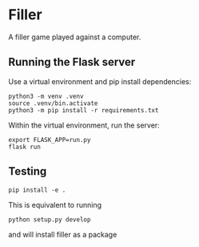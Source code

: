 # Filler

A filler game played against a computer.

## Running the Flask server

Use a virtual environment and pip install dependencies:

```shell
python3 -m venv .venv
source .venv/bin.activate
python3 -m pip install -r requirements.txt
```

Within the virtual environment, run the server:
```shell
export FLASK_APP=run.py
flask run
```

## Testing

```shell
pip install -e .
```

This is equivalent to running

```shell
python setup.py develop
```

and will install filler as a package